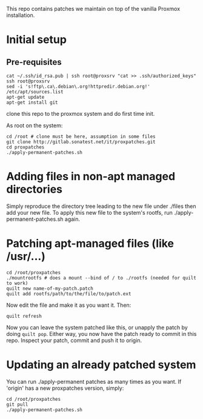 This repo contains patches we maintain on top of the vanilla Proxmox installation.

# Initial setup
## Pre-requisites
```
cat ~/.ssh/id_rsa.pub | ssh root@proxsrv "cat >> .ssh/authorized_keys"
ssh root@proxsrv
sed -i 's!ftp\.ca\.debian\.org!httpredir.debian.org!' /etc/apt/sources.list
apt-get update
apt-get install git
```

clone this repo to the proxmox system and do first time init.

As root on the system:

```
cd /root # clone must be here, assumption in some files
git clone http://gitlab.sonatest.net/it/proxpatches.git
cd proxpatches
./apply-permanent-patches.sh
```

# Adding files in non-apt managed directories
Simply reproduce the directory tree leading to the new file under ./files then
add your new file. To apply this new file to the system's rootfs, run ./apply-permanent-patches.sh
again.

# Patching apt-managed files (like /usr/...)
```
cd /root/proxpatches
./mountrootfs # does a mount --bind of / to ./rootfs (needed for quilt to work)
quilt new name-of-my-patch.patch
quilt add rootfs/path/to/the/file/to/patch.ext
```
Now edit the file and make it as you want it. Then:
```
quilt refresh
```
Now you can leave the system patched like this, or unapply the patch by doing `quilt pop`.
Either way, you now have the patch ready to commit in this repo. Inspect your patch, commit
and push it to origin.

# Updating an already patched system
You can run ./apply-permanent patches as many times as you want. If 'origin' has
a new proxpatches version, simply:
```
cd /root/proxpatches
git pull
./apply-permanent-patches.sh
```

